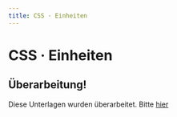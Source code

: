 ```yaml
---
title: CSS · Einheiten
---
```

# CSS · Einheiten

## Überarbeitung!
Diese Unterlagen wurden überarbeitet. Bitte [hier](https://signalwerk.github.io/learn.interaction/articles/internet-technology/)
